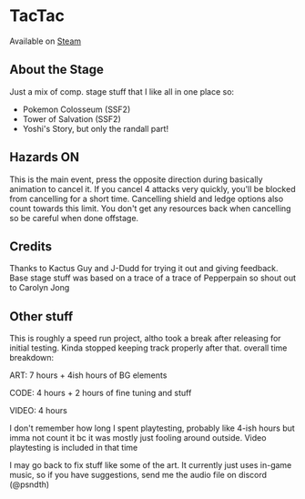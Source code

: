 # TacTac

Available on [Steam](https://steamcommunity.com/sharedfiles/filedetails/?id=3293881611)

## About the Stage
Just a mix of comp. stage stuff that I like all in one place so:
 - Pokemon Colosseum (SSF2)
 - Tower of Salvation (SSF2)
 - Yoshi's Story, but only the randall part!

## Hazards ON
This is the main event, press the opposite direction during basically animation to cancel it. If you cancel 4 attacks very quickly, you'll be blocked from cancelling for a short time. Cancelling shield and ledge options also count towards this limit. You don't get any resources back when cancelling so be careful when done offstage.

## Credits
Thanks to Kactus Guy and J-Dudd for trying it out and giving feedback. Base stage stuff was based on a trace of a trace of Pepperpain so shout out to Carolyn Jong

## Other stuff
This is roughly a speed run project, altho took a break after releasing for initial testing. Kinda stopped keeping track properly after that. overall time breakdown:

ART: 7 hours + 4ish hours of BG elements

CODE: 4 hours + 2 hours of fine tuning and stuff

VIDEO: 4 hours

I don't remember how long I spent playtesting, probably like 4-ish hours but imma not count it bc it was mostly just fooling around outside. Video playtesting is included in that time

I may go back to fix stuff like some of the art. It currently just uses in-game music, so if you have suggestions, send me the audio file on discord (@psndth)